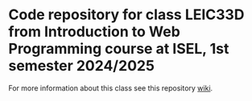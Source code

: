 # Code repository for class LEIC33D from Introduction to Web Programming course at ISEL, 1st semester 2024/2025

For more information about this class see this repository [wiki](../../wiki).
